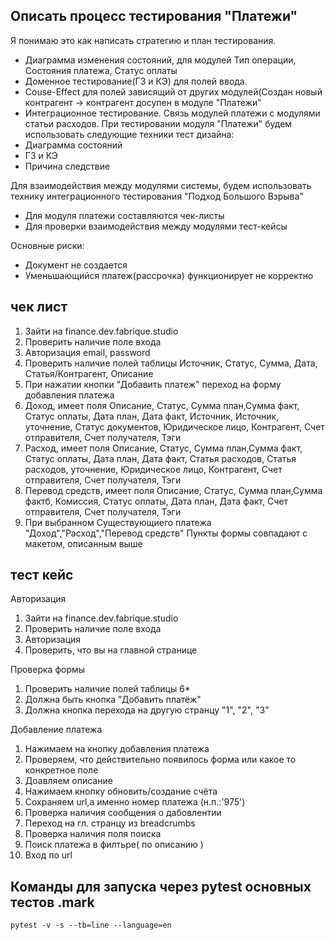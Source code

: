 ## Описать процесс тестирования "Платежи"
Я понимаю это как написать стратегию и план тестирования.
- Диаграмма изменения состояний, для модулей Тип операции, Состояния платежа, Статус оплаты
- Доменное тестирование(ГЗ и КЭ) для полей ввода.
- Couse-Effect для полей зависящий от других модулей(Создан новый контрагент -> контрагент досупен в модуле "Платежи"
- Интеграционное тестирование. Связь модулей платежи с модулями статьи расходов.
При тестировании модуля "Платежи" будем использовать следующие техники тест дизайна:
- Диаграмма состояний
- ГЗ и КЭ
- Причина следствие

Для взаимодействия между модулями системы, будем использовать технику интеграционного тестирования "Подход Большого Взрыва"
- Для модуля платежи составляются чек-листы
- Для проверки взаимодействия между модулями тест-кейсы

Основные риски:
- Документ не создается
- Уменьшающийся платеж(рассрочка) функционирует не корректно
## чек лист

1) Зайти на finance.dev.fabrique.studio
2) Проверить наличие поле входа
3) Авторизация email, password 
4) Проверить наличие полей таблицы Источник, Статус, Сумма, Дата, Статья/Контрагент, Описание
5) При нажатии кнопки "Добавить платеж" переход на форму добавления платежа
6) Доход, имеет поля Описание, Статус, Сумма план,Сумма факт, Статус оплаты, Дата план, Дата факт, Источник, Источник, уточнение, Статус документов, Юридическое лицо, Контрагент, Счет отправителя, Счет получателя, Тэги
7) Расход, имеет поля Описание, Статус, Сумма план,Сумма факт, Статус оплаты, Дата план, Дата факт, Статья расходов, Статья расходов, уточнение, Юридическое лицо, Контрагент, Счет отправителя, Счет получателя, Тэги
7) Перевод средств, имеет поля Описание, Статус, Сумма план,Сумма фактб, Комиссия, Статус оплаты, Дата план, Дата факт, Счет отправителя, Счет получателя, Тэги
8) При выбранном Существующиего платежа "Доход","Расход","Перевод средств" Пункты формы совпадают с макетом, описанным выше



## тест кейс
Авторизация 
1) Зайти на finance.dev.fabrique.studio
2) Проверить наличие поле входа
3) Авторизация
4) Проверить, что вы на главной странице

Проверка формы

1) Проверить наличие полей таблицы 6*
2) Должна быть кнопка "Добавить платёж"
3) Должна кнопка перехода на другую странцу "1", "2", "3"

Добавление платежа

1) Нажимаем на кнопку добавления платежа
2) Проверяем, что действительно появилось форма или какое то конкретное поле
3) Доавляем описание
4) Нажимаем кнопку обновить/создание счёта
5) Сохраняем url,а именно номер платежа (н.п.:'975')
6) Проверка наличия сообщения о дабовлентии
7) Переход на гл. странцу из breadcrumbs
8) Проверка наличия поля поиска
9) Поиск платежа в филтьре( по описанию )
10) Вход по url

## Команды для запуска через pytest основных тестов .mark
```
pytest -v -s --tb=line --language=en
```
